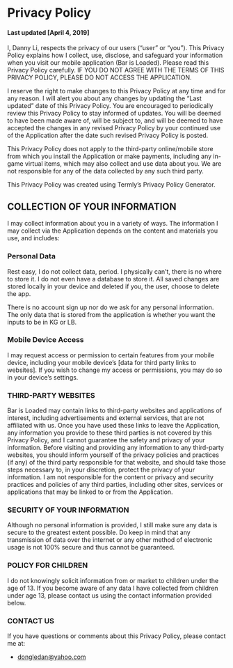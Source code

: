 # Privacy Policy
#### Last updated [April 4, 2019]

I, Danny Li, respects the privacy of our users (“user” or “you”). This Privacy Policy explains how I collect, use, disclose, and safeguard your information when you visit our mobile application (Bar is Loaded). Please read this Privacy Policy carefully. IF YOU DO NOT AGREE WITH THE TERMS OF THIS PRIVACY POLICY, PLEASE DO NOT ACCESS THE APPLICATION.

I reserve the right to make changes to this Privacy Policy at any time and for any reason. I will alert you about any changes by updating the “Last updated” date of this Privacy Policy. You are encouraged to periodically review this Privacy Policy to stay informed of updates. You will be deemed to have been made aware of, will be subject to, and will be deemed to have accepted the changes in any revised Privacy Policy by your continued use of the Application after the date such revised Privacy Policy is posted.

This Privacy Policy does not apply to the third-party online/mobile store from which you install the Application or make payments, including any in-game virtual items, which may also collect and use data about you. We are not responsible for any of the data collected by any such third party.

This Privacy Policy was created using Termly’s Privacy Policy Generator.

## COLLECTION OF YOUR INFORMATION
I may collect information about you in a variety of ways. The information I may collect via the Application depends on the content and materials you use, and includes:

### Personal Data
Rest easy, I do not collect data, period. I physically can’t, there is no where to store it. I do not even have a database to store it. All saved changes are stored locally in your device and deleted if you, the user, choose to delete the app.

There is no account sign up nor do we ask for any personal information. The only data that is stored from the application is whether you want the inputs to be in KG or LB.

### Mobile Device Access
I may request access or permission to certain features from your mobile device, including your mobile device’s [data for third party links to websites]. If you wish to change my access or permissions, you may do so in your device’s settings.

### THIRD-PARTY WEBSITES
Bar is Loaded may contain links to third-party websites and applications of interest, including advertisements and external services, that are not affiliated with us. Once you have used these links to leave the Application, any information you provide to these third parties is not covered by this Privacy Policy, and I cannot guarantee the safety and privacy of your information. Before visiting and providing any information to any third-party websites, you should inform yourself of the privacy policies and practices (if any) of the third party responsible for that website, and should take those steps necessary to, in your discretion, protect the privacy of your information. I am not responsible for the content or privacy and security practices and policies of any third parties, including other sites, services or applications that may be linked to or from the Application.

### SECURITY OF YOUR INFORMATION
Although no personal information is provided, I still make sure any data is secure to the greatest extent possible. Do keep in mind that any transmission of data over the internet or any other method of electronic usage is not 100% secure and thus cannot be guaranteed.

### POLICY FOR CHILDREN
I do not knowingly solicit information from or market to children under the age of 13. If you become aware of any data I have collected from children under age 13, please contact us using the contact information provided below.

### CONTACT US
If you have questions or comments about this Privacy Policy, please contact me at:
* dongledan@yahoo.com

